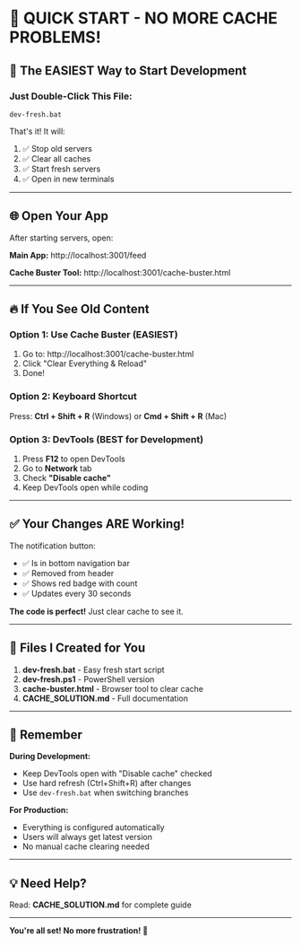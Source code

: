 # 🎯 QUICK START - NO MORE CACHE PROBLEMS!

## 🚀 The EASIEST Way to Start Development

### **Just Double-Click This File:**
```
dev-fresh.bat
```

That's it! It will:
1. ✅ Stop old servers
2. ✅ Clear all caches
3. ✅ Start fresh servers
4. ✅ Open in new terminals

---

## 🌐 Open Your App

After starting servers, open:

**Main App:** http://localhost:3001/feed

**Cache Buster Tool:** http://localhost:3001/cache-buster.html

---

## 🔥 If You See Old Content

### Option 1: Use Cache Buster (EASIEST)
1. Go to: http://localhost:3001/cache-buster.html
2. Click "Clear Everything & Reload"
3. Done!

### Option 2: Keyboard Shortcut
Press: **Ctrl + Shift + R** (Windows) or **Cmd + Shift + R** (Mac)

### Option 3: DevTools (BEST for Development)
1. Press **F12** to open DevTools
2. Go to **Network** tab
3. Check **"Disable cache"**
4. Keep DevTools open while coding

---

## ✅ Your Changes ARE Working!

The notification button:
- ✅ Is in bottom navigation bar
- ✅ Removed from header
- ✅ Shows red badge with count
- ✅ Updates every 30 seconds

**The code is perfect!** Just clear cache to see it.

---

## 📝 Files I Created for You

1. **dev-fresh.bat** - Easy fresh start script
2. **dev-fresh.ps1** - PowerShell version
3. **cache-buster.html** - Browser tool to clear cache
4. **CACHE_SOLUTION.md** - Full documentation

---

## 🎯 Remember

**During Development:**
- Keep DevTools open with "Disable cache" checked
- Use hard refresh (Ctrl+Shift+R) after changes
- Use `dev-fresh.bat` when switching branches

**For Production:**
- Everything is configured automatically
- Users will always get latest version
- No manual cache clearing needed

---

## 💡 Need Help?

Read: **CACHE_SOLUTION.md** for complete guide

---

**You're all set! No more frustration! 🎉**
